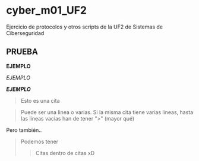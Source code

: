# cyber_m01_UF2
Ejercicio de protocolos y otros scripts de la UF2 de Sistemas de Ciberseguridad

## PRUEBA

**EJEMPLO**

*EJEMPLO*

***EJEMPLO***

> Esto es una cita

> Puede ser una linea o varias. Si la misma cita tiene varias lineas, hasta
> las líneas vacias han de tener ">" (mayor qué)


Pero también..

> Podemos tener
>> Citas dentro de citas xD
